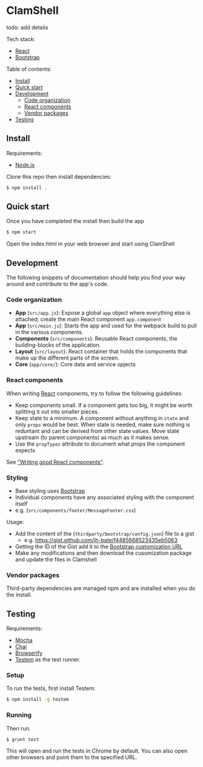 # ClamShell

todo: add details

Tech stack:

- [React](http://facebook.github.io/react)
- [Bootstrap](http://getbootstrap.com/)

Table of contents:

- [Install](#install)
- [Quick start](#quick-start)
- [Development](#development)
    - [Code organization](#code-organization)
    - [React components](#react-components)
    - [Vendor packages](#vendor-packages)
- [Testing](#testing)

## Install

Requirements:

- [Node.js](http://nodejs.org/)

Clone this repo then install dependencies:

```bash
$ npm install .
```

## Quick start

Once you have completed the install then build the app

```bash
$ npm start
```

Open the index.html in your web browser and start using ClamShell

## Development

The following snippets of documentation should help you find your way around and contribute to the app's code.

### Code organization

- **App** (`src/app.js`): Expose a global `app` object where everything else is attached; create the main React component `app.component`
- **App** (`src/main.js`): Starts the app and used for the webpack build to pull in the various components.
- **Components** (`src/components`): Reusable React components, the building-blocks of the application.
- **Layout** (`src/layout`): React container that holds the components that make up the different parts of the screen.
- **Core** (`app/core/`): Core data and service opjects

### React components

When writing [React](http://facebook.github.io/react) components, try to follow the following guidelines:

- Keep components small. If a component gets too big, it might be worth splitting it out into smaller pieces.
- Keep state to a minimum. A component without anything in `state` and only `props` would be best. When state is needed, make sure nothing is reduntant and can be derived from other state values. Move state upstream (to parent components) as much as it makes sense.
- Use the `propTypes` attribute to document what props the component expects

See ["Writing good React components"](http://blog.whn.se/post/69621609605/writing-good-react-components).


### Styling

- Base styling uses [Bootstrap](www.getbootstrap.com)
- Individual components have any associated styling with the component itself
 - e.g. (`src/components/footer/MessageFooter.css`)

Usage:

- Add the content of the (`thirdparty/bootstrap/config.json`) file to a gist
  - e.g. https://gist.github.com/jh-bate/f4485668523435eb5063
- Getting the ID of the Gist add it to the [Bootstrap customization URL](http://getbootstrap.com/customize/?id=)
- Make any modifications and then download the cusomization package and update the files in Clamshell

### Vendor packages

Third-party dependencies are managed npm and are installed when you do the install.

## Testing

Requirements:

- [Mocha](http://visionmedia.github.io/mocha/)
- [Chai](http://chaijs.com/)
- [Browserify](http://browserify.org/)
- [Testem](https://github.com/airportyh/testem) as the test runner.

### Setup

To run the tests, first install Testem:

```bash
$ npm install -g testem
```

### Running

Then run:

```
$ grunt test
```

This will open and run the tests in Chrome by default. You can also open other browsers and point them to the specified URL.
